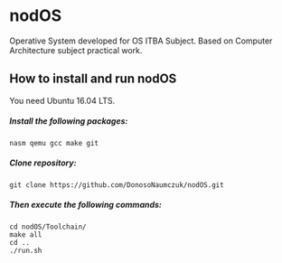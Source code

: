 # nodOS

Operative System developed for OS ITBA Subject. Based on Computer Architecture subject practical work.

## How to install and run nodOS

You need Ubuntu 16.04 LTS.

##### Install the following packages:

    nasm qemu gcc make git

##### Clone repository:

    git clone https://github.com/DonosoNaumczuk/nodOS.git

##### Then execute the following commands:

    cd nodOS/Toolchain/  
    make all  
    cd ..  
    ./run.sh  
